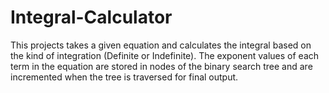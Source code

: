 # Integral-Calculator
This projects takes a given equation and calculates the integral based on the kind of integration (Definite or Indefinite). The exponent values of each term in the equation are stored in nodes of the binary search tree and are incremented when the tree is traversed for final output.
